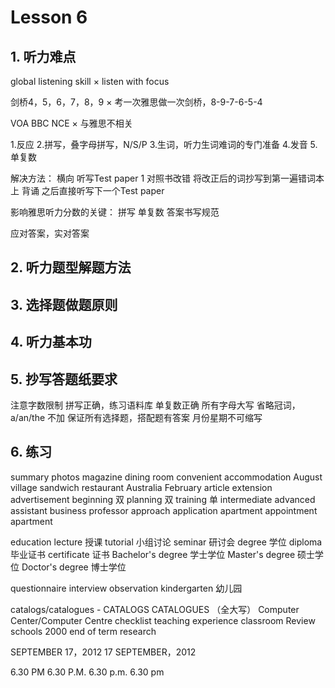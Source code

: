 # Lesson 6


## 1. 听力难点

global listening skill ×
listen with focus

剑桥4，5，6，7，8，9 ×
考一次雅思做一次剑桥，8-9-7-6-5-4

VOA BBC NCE ×
与雅思不相关

1.反应
2.拼写，叠字母拼写，N/S/P
3.生词，听力生词难词的专门准备
4.发音
5.单复数

解决方法：
横向
听写Test paper 1
对照书改错
将改正后的词抄写到第一遍错词本上
背诵
之后直接听写下一个Test paper

影响雅思听力分数的关键：
拼写
单复数
答案书写规范

应对答案，实对答案



## 2. 听力题型解题方法



## 3. 选择题做题原则



## 4. 听力基本功



## 5. 抄写答题纸要求

注意字数限制
拼写正确，练习语料库
单复数正确
所有字母大写
省略冠词，a/an/the 不加
保证所有选择题，搭配题有答案
月份星期不可缩写


## 6. 练习

summary
photos
magazine
dining room
convenient
accommodation
August
village
sandwich
restaurant
Australia
February
article
extension
advertisement
beginning 双
planning 双
training 单
intermediate
advanced
assistant
business
professor
approach
application
apartment
appointment
apartment

education
lecture 授课 tutorial 小组讨论 seminar 研讨会
degree 学位 diploma 毕业证书 certificate 证书
Bachelor's degree 学士学位
Master's degree 硕士学位 
Doctor's degree 博士学位

questionnaire
interview
observation
kindergarten 幼儿园

catalogs/catalogues - CATALOGS CATALOGUES （全大写）
Computer Center/Computer Centre
checklist
teaching experience
classroom
Review
schools
2000
end of term
research

SEPTEMBER 17，2012
17 SEPTEMBER，2012

6.30 PM
6.30 P.M.
6.30 p.m.
6.30 pm



